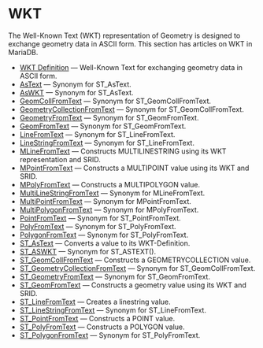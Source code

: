 # WKT

The Well-Known Text (WKT) representation of Geometry is designed to exchange geometry data in ASCII form. This section has articles on WKT in MariaDB.

- [WKT Definition](/sql-statements-structure/geographic-geometric-features/wkt/wkt-definition/) — Well-Known Text for exchanging geometry data in ASCII form.
- [AsText](/sql-statements-structure/geographic-geometric-features/wkt/wkt-astext/) — Synonym for ST_AsText.
- [AsWKT](/sql-statements-structure/geographic-geometric-features/wkt/wkt-aswkt/) — Synonym for ST_AsText.
- [GeomCollFromText](/sql-statements-structure/geographic-geometric-features/wkt/wkt-geomcollfromtext/) — Synonym for ST_GeomCollFromText.
- [GeometryCollectionFromText](/sql-statements-structure/geographic-geometric-features/wkt/geometrycollectionfromtext/) — Synonym for ST_GeomCollFromText.
- [GeometryFromText](/sql-statements-structure/geographic-geometric-features/wkt/geometryfromtext/) — Synonym for ST_GeomFromText.
- [GeomFromText](/sql-statements-structure/geographic-geometric-features/wkt/wkt-geomfromtext/) — Synonym for ST_GeomFromText.
- [LineFromText](/sql-statements-structure/geographic-geometric-features/wkt/wkt-linefromtext/) — Synonym for ST_LineFromText.
- [LineStringFromText](/sql-statements-structure/geographic-geometric-features/wkt/linestringfromtext/) — Synonym for ST_LineFromText.
- [MLineFromText](/sql-statements-structure/geographic-geometric-features/wkt/mlinefromtext/) — Constructs MULTILINESTRING using its WKT representation and SRID.
- [MPointFromText](/sql-statements-structure/geographic-geometric-features/wkt/mpointfromtext/) — Constructs a MULTIPOINT value using its WKT and SRID.
- [MPolyFromText](/sql-statements-structure/geographic-geometric-features/wkt/mpolyfromtext/) — Constructs a MULTIPOLYGON value.
- [MultiLineStringFromText](/sql-statements-structure/geographic-geometric-features/wkt/multilinestringfromtext/) — Synonym for MLineFromText.
- [MultiPointFromText](/sql-statements-structure/geographic-geometric-features/wkt/multipointfromtext/) — Synonym for MPointFromText.
- [MultiPolygonFromText](/sql-statements-structure/geographic-geometric-features/wkt/multipolygonfromtext/) — Synonym for MPolyFromText.
- [PointFromText](/sql-statements-structure/geographic-geometric-features/wkt/wkt-pointfromtext/) — Synonym for ST_PointFromText.
- [PolyFromText](/sql-statements-structure/geographic-geometric-features/wkt/wkt-polyfromtext/) — Synonym for ST_PolyFromText.
- [PolygonFromText](/sql-statements-structure/geographic-geometric-features/wkt/polygonfromtext/) — Synonym for ST_PolyFromText.
- [ST_AsText](/sql-statements-structure/geographic-geometric-features/wkt/st_astext/) — Converts a value to its WKT-Definition.
- [ST_ASWKT](/sql-statements-structure/geographic-geometric-features/wkt/st_aswkt/) — Synonym for ST_ASTEXT().
- [ST_GeomCollFromText](/sql-statements-structure/geographic-geometric-features/wkt/st_geomcollfromtext/) — Constructs a GEOMETRYCOLLECTION value.
- [ST_GeometryCollectionFromText](/sql-statements-structure/geographic-geometric-features/wkt/st_geometrycollectionfromtext/) — Synonym for ST_GeomCollFromText.
- [ST_GeometryFromText](/sql-statements-structure/geographic-geometric-features/wkt/st_geometryfromtext/) — Synonym for ST_GeomFromText.
- [ST_GeomFromText](/sql-statements-structure/geographic-geometric-features/wkt/st_geomfromtext/) — Constructs a geometry value using its WKT and SRID.
- [ST_LineFromText](/sql-statements-structure/geographic-geometric-features/wkt/st_linefromtext/) — Creates a linestring value.
- [ST_LineStringFromText](/sql-statements-structure/geographic-geometric-features/wkt/st_linestringfromtext/) — Synonym for ST_LineFromText.
- [ST_PointFromText](/sql-statements-structure/geographic-geometric-features/wkt/st_pointfromtext/) — Constructs a POINT value.
- [ST_PolyFromText](/sql-statements-structure/geographic-geometric-features/wkt/st_polyfromtext/) — Constructs a POLYGON value.
- [ST_PolygonFromText](/sql-statements-structure/geographic-geometric-features/wkt/st_polygonfromtext/) — Synonym for ST_PolyFromText.